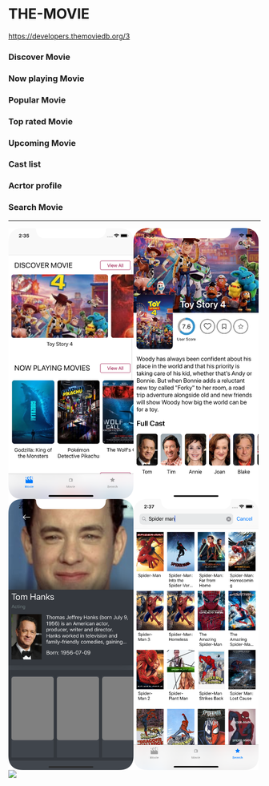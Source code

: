 # THE-MOVIE 
<a href="https://developers.themoviedb.org/3" target="_blank">https://developers.themoviedb.org/3</a>

### Discover Movie
### Now playing Movie
### Popular Movie
### Top rated Movie
### Upcoming Movie
### Cast list
### Acrtor profile

### Search Movie

------------------------------------------------------------------------------------
<img align="left" src="image/1.png" width="250px"/> 
<img align="left" src="image/2.png" width="250px"/> 
<img align="left" src="image/3.png" width="250"/> 
<img align="left" src="image/4.png" width="250px"/> 
<img align="left" src="image/5.png" width="250px"/>

